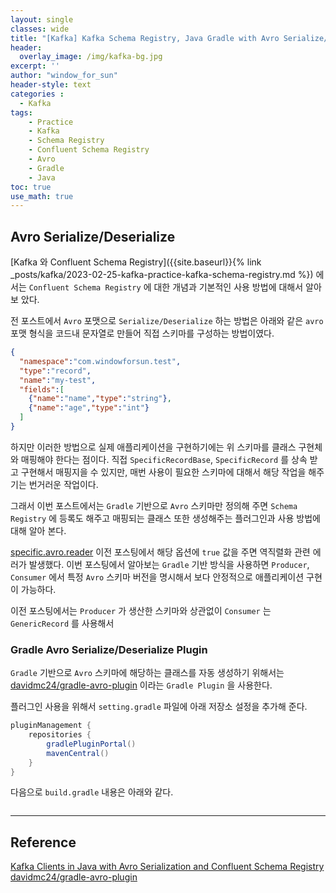 ```yaml
--- 
layout: single
classes: wide
title: "[Kafka] Kafka Schema Registry, Java Gradle with Avro Serialize/Deserialize"
header:
  overlay_image: /img/kafka-bg.jpg
excerpt: ''
author: "window_for_sun"
header-style: text
categories :
  - Kafka
tags:
    - Practice
    - Kafka
    - Schema Registry
    - Confluent Schema Registry
    - Avro
    - Gradle
    - Java
toc: true
use_math: true
---  
```



## Avro Serialize/Deserialize
[Kafka 와 Confluent Schema Registry]({{site.baseurl}}{% link _posts/kafka/2023-02-25-kafka-practice-kafka-schema-registry.md %})
에서는 `Confluent Schema Registry` 에 대한 개념과 기본적인 사용 방법에 대해서 알아보 았다.  

전 포스트에서 `Avro` 포맷으로 `Serialize/Deserialize` 하는 방법은 아래와 같은 `avro` 포맷 형식을 
코드내 문자열로 만들어 직접 스키마를 구성하는 방법이였다.  

```json
{
  "namespace":"com.windowforsun.test",
  "type":"record",
  "name":"my-test",
  "fields":[
    {"name":"name","type":"string"},
    {"name":"age","type":"int"}
  ]
}
```  

하지만 이러한 방법으로 실제 애플리케이션을 구현하기에는 위 스키마를 클래스 구현체와 매핑해야 한다는 점이다. 
직접 `SpecificRecordBase`, `SpecificRecord` 를 상속 받고 구현해서 매핑지을 수 있지만, 
매번 사용이 필요한 스키마에 대해서 해당 작업을 해주기는 번거러운 작업이다.  


그래서 이번 포스트에서는 `Gradle` 기반으로 `Avro` 스키마만 정의해 주면 `Schema Registry` 에 
등록도 해주고 매핑되는 클래스 또한 생성해주는 플러그인과 사용 방법에 대해 알아 본다.  


[specific.avro.reader](https://windowforsun.github.io/blog/kafka/kafka-practice-kafka-schema-registry/#producer-consumer-%EC%97%B0%EB%8F%99)
이전 포스팅에서 해당 옵션에 `true` 값을 주면 역직렬화 관련 에러가 발생했다. 
이번 포스팅에서 알아보는 `Gradle` 기반 방식을 사용하면 `Producer`, `Consumer` 에서 
특정 `Avro` 스키마 버전을 명시해서 보다 안정적으로 애플리케이션 구현이 가능하다.  

이전 포스팅에서는 `Producer` 가 생산한 스키마와 상관없이 `Consumer` 는 `GenericRecord` 를 사용해서 

### Gradle Avro Serialize/Deserialize Plugin
`Gradle` 기반으로 `Avro` 스키마에 해당하는 클래스를 자동 생성하기 위해서는 [davidmc24/gradle-avro-plugin](https://github.com/davidmc24/gradle-avro-plugin)
이라는 `Gradle Plugin` 을 사용한다. 

플러그인 사용을 위해서 `setting.gradle` 파일에 아래 저장소 설정을 추가해 준다.  

```groovy
pluginManagement {
    repositories {
        gradlePluginPortal()
        mavenCentral()
    }
}
```  

다음으로 `build.gradle` 내용은 아래와 같다.  

```groovy

```




---  
## Reference
[Kafka Clients in Java with Avro Serialization and Confluent Schema Registry](https://thecodinginterface.com/blog/gradle-java-avro-kafka-clients/)  
[davidmc24/gradle-avro-plugin](https://github.com/davidmc24/gradle-avro-plugin)  

